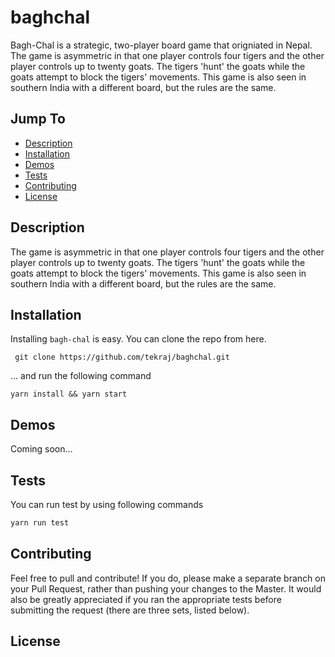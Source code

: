 baghchal
======
Bagh-Chal is a strategic, two-player board game that origniated in Nepal. The game is asymmetric in that one player controls four tigers and the other player controls up to twenty goats. The tigers 'hunt' the goats while the goats attempt to block the tigers' movements. This game is also seen in southern India with a different board, but the rules are the same.

## Jump To
* [Description](#description)
* [Installation](#installation)
* [Demos](#demos)
* [Tests](#tests)
* [Contributing](#contributing)
* [License](#license)

## Description

The game is asymmetric in that one player controls four tigers and the other player controls up to twenty goats. The tigers 'hunt' the goats while the goats attempt to block the tigers' movements. This game is also seen in southern India with a different board, but the rules are the same.


## Installation

Installing `bagh-chal` is easy.  You can clone the repo from here.

```
 git clone https://github.com/tekraj/baghchal.git
```

... and run the following command

```
yarn install && yarn start
```


## Demos

Coming soon...




## Tests

You can run test by using following commands

```javascript
yarn run test

```


## Contributing

Feel free to pull and contribute!  If you do, please make a separate branch on your Pull Request, rather than pushing your changes to the Master.  It would also be greatly appreciated if you ran the appropriate tests before submitting the request (there are three sets, listed below).


## License


